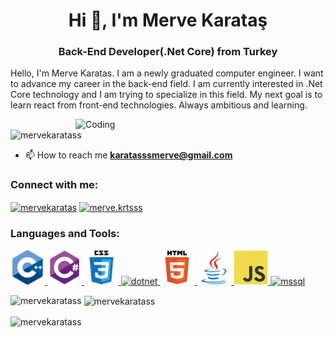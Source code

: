 <h1 align="center">Hi 👋, I'm Merve Karataş</h1>
<h3 align="center">Back-End Developer(.Net Core) from Turkey</h3>
<p >Hello, I'm Merve Karatas. I am a newly graduated computer engineer. I want to advance my career in the back-end field. I am currently interested in .Net Core technology and I am trying to specialize in this field. My next goal is to learn react from front-end technologies. Always ambitious and learning.</p>

<img align="right" alt="Coding" width="400" src="https://cdn.dribbble.com/users/4055494/screenshots/15215756/media/d2b66c4ca0192aa26d103448b3d1518b.gif">

<p align="left"> <img src="https://komarev.com/ghpvc/?username=mervekaratass&label=Profile%20views&color=0e75b6&style=flat" alt="mervekaratass" /> </p>

- 📫 How to reach me **karatasssmerve@gmail.com**

<h3 align="left">Connect with me:</h3>
<p align="left">
<a href="https://linkedin.com/in/mervekaratas" target="blank"><img align="center" src="https://raw.githubusercontent.com/rahuldkjain/github-profile-readme-generator/master/src/images/icons/Social/linked-in-alt.svg" alt="mervekaratas" height="55" width="55" /></a>
<a href="https://instagram.com/merve.krtsss" target="blank"><img align="center" src="https://raw.githubusercontent.com/rahuldkjain/github-profile-readme-generator/master/src/images/icons/Social/instagram.svg" alt="merve.krtsss" height="55" width="55" /></a>
</p>

<h3 align="left">Languages and Tools:</h3>
<p align="left"> <a href="https://www.w3schools.com/cpp/" target="_blank" rel="noreferrer"> <img src="https://raw.githubusercontent.com/devicons/devicon/master/icons/cplusplus/cplusplus-original.svg" alt="cplusplus" width="55" height="55"/> </a> <a href="https://www.w3schools.com/cs/" target="_blank" rel="noreferrer"> <img src="https://raw.githubusercontent.com/devicons/devicon/master/icons/csharp/csharp-original.svg" alt="csharp" width="55" height="55"/> </a> <a href="https://www.w3schools.com/css/" target="_blank" rel="noreferrer"> <img src="https://raw.githubusercontent.com/devicons/devicon/master/icons/css3/css3-original-wordmark.svg" alt="css3" width="55" height="55"/> </a> <a href="https://dotnet.microsoft.com/" target="_blank" rel="noreferrer"> <img src="https://upload.wikimedia.org/wikipedia/commons/thumb/e/ee/.NET_Core_Logo.svg/2048px-.NET_Core_Logo.svg.png" alt="dotnet" width="55" height="55"/> </a> <a href="https://www.w3.org/html/" target="_blank" rel="noreferrer"> <img src="https://raw.githubusercontent.com/devicons/devicon/master/icons/html5/html5-original-wordmark.svg" alt="html5" width="55" height="55"/> </a> <a href="https://www.java.com" target="_blank" rel="noreferrer"> <img src="https://raw.githubusercontent.com/devicons/devicon/master/icons/java/java-original.svg" alt="java" width="55" height="55"/> </a> <a href="https://developer.mozilla.org/en-US/docs/Web/JavaScript" target="_blank" rel="noreferrer"> <img src="https://raw.githubusercontent.com/devicons/devicon/master/icons/javascript/javascript-original.svg" alt="javascript" width="55" height="55"/> </a> <a href="https://www.microsoft.com/en-us/sql-server" target="_blank" rel="noreferrer"> <img src="https://www.svgrepo.com/show/303229/microsoft-sql-server-logo.svg" alt="mssql" width="55" height="55"/> </a> </p>

<p><img align="left" src="https://github-readme-stats.vercel.app/api/top-langs?username=mervekaratass&show_icons=true&locale=en&layout=compact" alt="mervekaratass" /></p>

<p>&nbsp;<img align="center" src="https://github-readme-stats.vercel.app/api?username=mervekaratass&show_icons=true&locale=en" alt="mervekaratass" /></p>

<p><img align="center" src="https://github-readme-streak-stats.herokuapp.com/?user=mervekaratass&" alt="mervekaratass" /></p>
